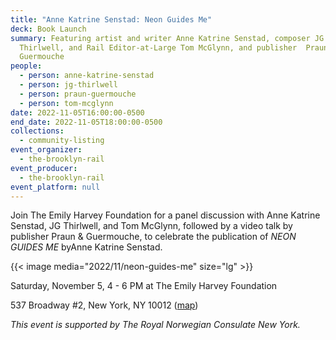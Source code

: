 ```yaml
---
title: "Anne Katrine Senstad: Neon Guides Me"
deck: Book Launch
summary: Featuring artist and writer Anne Katrine Senstad, composer JG
  Thirlwell, and Rail Editor-at-Large Tom McGlynn, and publisher  Praun &
  Guermouche
people:
  - person: anne-katrine-senstad
  - person: jg-thirlwell
  - person: praun-guermouche
  - person: tom-mcglynn
date: 2022-11-05T16:00:00-0500
end_date: 2022-11-05T18:00:00-0500
collections:
  - community-listing
event_organizer:
  - the-brooklyn-rail
event_producer:
  - the-brooklyn-rail
event_platform: null
---
```

Join The Emily Harvey Foundation for a panel discussion with Anne Katrine Senstad, JG Thirlwell, and Tom McGlynn, followed by a video talk by publisher Praun & Guermouche, to celebrate the publication of *NEON GUIDES ME* byAnne Katrine Senstad. 

{{< image media="2022/11/neon-guides-me" size="lg" >}}

S﻿aturday, November 5, 4 - 6 PM at The Emily Harvey Foundation

5﻿37 Broadway #2, New York, NY 10012 ([map](https://goo.gl/maps/4uEyug4Y8nPEPZnY6))

*T﻿his event is supported by The Royal Norwegian Consulate New York.*